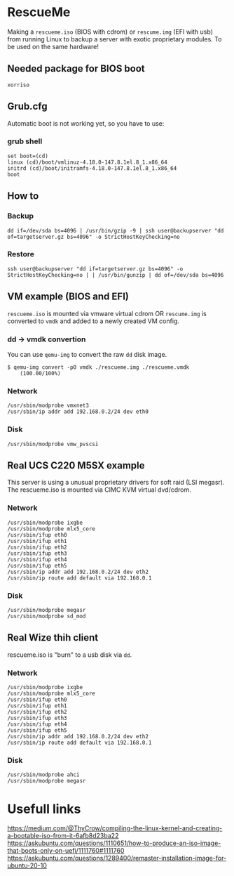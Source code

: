# RescueMe
Making a `rescueme.iso` (BIOS with cdrom) or `rescume.img` (EFI with usb) from running Linux to backup a server with exotic proprietary modules.
To be used on the same hardware!

## Needed package for BIOS boot
```
xorriso
```

## Grub.cfg
Automatic boot is not working yet, so you have to use:
### grub shell
```
set boot=(cd)
linux (cd)/boot/vmlinuz-4.18.0-147.8.1el.8_1.x86_64
initrd (cd)/boot/initramfs-4.18.0-147.8.1el.8_1.x86_64
boot
```
## How to
### Backup
```
dd if=/dev/sda bs=4096 | /usr/bin/gzip -9 | ssh user@backupserver "dd of=targetserver.gz bs=4096" -o StrictHostKeyChecking=no
```
### Restore
```
ssh user@backupserver "dd if=targetserver.gz bs=4096" -o StrictHostKeyChecking=no | | /usr/bin/gunzip | dd of=/dev/sda bs=4096 
```

## VM example (BIOS and EFI)
`rescueme.iso` is mounted via vmware virtual cdrom OR `rescume.img` is converted to `vmdk` and added to a newly created VM config.

### dd -> vmdk convertion
You can use `qemu-img` to convert the raw `dd` disk image.
```
$ qemu-img convert -pO vmdk ./rescueme.img ./rescueme.vmdk
    (100.00/100%)
```
### Network
```
/usr/sbin/modprobe vmxnet3
/usr/sbin/ip addr add 192.168.0.2/24 dev eth0
```
### Disk
```
/usr/sbin/modprobe vmw_pvscsi
```

## Real UCS C220 M5SX example
This server is using a unusual proprietary drivers for soft raid (LSI megasr). The rescueme.iso is mounted via CIMC KVM virtual dvd/cdrom.
### Network
```
/usr/sbin/modprobe ixgbe
/usr/sbin/modprobe mlx5_core
/usr/sbin/ifup eth0 
/usr/sbin/ifup eth1
/usr/sbin/ifup eth2
/usr/sbin/ifup eth3
/usr/sbin/ifup eth4
/usr/sbin/ifup eth5
/usr/sbin/ip addr add 192.168.0.2/24 dev eth2
/usr/sbin/ip route add default via 192.168.0.1
```

### Disk
```
/usr/sbin/modprobe megasr
/usr/sbin/modprobe sd_mod
```

## Real Wize thih client
rescueme.iso is "burn" to a usb disk via `dd`.
### Network
```
/usr/sbin/modprobe ixgbe
/usr/sbin/modprobe mlx5_core
/usr/sbin/ifup eth0 
/usr/sbin/ifup eth1
/usr/sbin/ifup eth2
/usr/sbin/ifup eth3
/usr/sbin/ifup eth4
/usr/sbin/ifup eth5
/usr/sbin/ip addr add 192.168.0.2/24 dev eth2
/usr/sbin/ip route add default via 192.168.0.1
```

### Disk
```
/usr/sbin/modprobe ahci
/usr/sbin/modprobe megasr
```

# Usefull links
https://medium.com/@ThyCrow/compiling-the-linux-kernel-and-creating-a-bootable-iso-from-it-6afb8d23ba22
https://askubuntu.com/questions/1110651/how-to-produce-an-iso-image-that-boots-only-on-uefi/1111760#1111760
https://askubuntu.com/questions/1289400/remaster-installation-image-for-ubuntu-20-10

